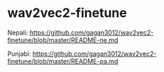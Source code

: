# wav2vec2-finetune


 Nepali: https://github.com/gagan3012/wav2vec2-finetune/blob/master/README-ne.md
 
 Punjabi: https://github.com/gagan3012/wav2vec2-finetune/blob/master/README-pa.md
